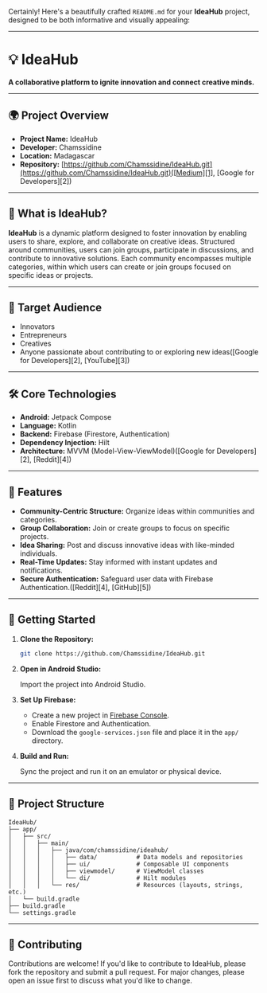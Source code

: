 Certainly! Here's a beautifully crafted `README.md` for your **IdeaHub** project, designed to be both informative and visually appealing:

---

# 💡 IdeaHub

**A collaborative platform to ignite innovation and connect creative minds.**

---

## 🌍 Project Overview

* **Project Name:** IdeaHub
* **Developer:** Chamssidine
* **Location:** Madagascar
* **Repository:** [https://github.com/Chamssidine/IdeaHub.git](https://github.com/Chamssidine/IdeaHub.git)([Medium][1], [Google for Developers][2])

---

## 🧠 What is IdeaHub?

**IdeaHub** is a dynamic platform designed to foster innovation by enabling users to share, explore, and collaborate on creative ideas. Structured around communities, users can join groups, participate in discussions, and contribute to innovative solutions. Each community encompasses multiple categories, within which users can create or join groups focused on specific ideas or projects.

---

## 🎯 Target Audience

* Innovators
* Entrepreneurs
* Creatives
* Anyone passionate about contributing to or exploring new ideas([Google for Developers][2], [YouTube][3])

---

## 🛠️ Core Technologies

* **Android:** Jetpack Compose
* **Language:** Kotlin
* **Backend:** Firebase (Firestore, Authentication)
* **Dependency Injection:** Hilt
* **Architecture:** MVVM (Model-View-ViewModel)([Google for Developers][2], [Reddit][4])

---

## 📱 Features

* **Community-Centric Structure:** Organize ideas within communities and categories.
* **Group Collaboration:** Join or create groups to focus on specific projects.
* **Idea Sharing:** Post and discuss innovative ideas with like-minded individuals.
* **Real-Time Updates:** Stay informed with instant updates and notifications.
* **Secure Authentication:** Safeguard user data with Firebase Authentication.([Reddit][4], [GitHub][5])

---

## 🚀 Getting Started

1. **Clone the Repository:**

   ```bash
   git clone https://github.com/Chamssidine/IdeaHub.git
   ```



2. **Open in Android Studio:**

   Import the project into Android Studio.

3. **Set Up Firebase:**

   * Create a new project in [Firebase Console](https://console.firebase.google.com/).
   * Enable Firestore and Authentication.
   * Download the `google-services.json` file and place it in the `app/` directory.

4. **Build and Run:**

   Sync the project and run it on an emulator or physical device.

---

## 📂 Project Structure

```plaintext
IdeaHub/
├── app/
│   ├── src/
│   │   ├── main/
│   │   │   ├── java/com/chamssidine/ideahub/
│   │   │   │   ├── data/           # Data models and repositories
│   │   │   │   ├── ui/             # Composable UI components
│   │   │   │   ├── viewmodel/      # ViewModel classes
│   │   │   │   └── di/             # Hilt modules
│   │   │   └── res/                # Resources (layouts, strings, etc.)
│   └── build.gradle
├── build.gradle
└── settings.gradle
```



---

## 🤝 Contributing

Contributions are welcome! If you'd like to contribute to IdeaHub, please fork the repository and submit a pull request. For major changes, please open an issue first to discuss what you'd like to change.

